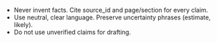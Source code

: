   - Never invent facts. Cite source_id and page/section for every claim.
  - Use neutral, clear language. Preserve uncertainty phrases (estimate, likely).
  - Do not use unverified claims for drafting.